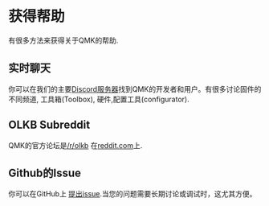 # 获得帮助

有很多方法来获得关于QMK的帮助.

## 实时聊天

你可以在我们的主要[Discord服务器](https://discord.gg/Uq7gcHh)找到QMK的开发者和用户。有很多讨论固件的不同频道, 工具箱(Toolbox), 硬件,配置工具(configurator).

## OLKB Subreddit

QMK的官方论坛是[/r/olkb](https://reddit.com/r/olkb) 在[reddit.com](https://reddit.com)上.

## Github的Issue

你可以在GitHub上 [提出issue](https://github.com/qmk/qmk_firmware/issues).当您的问题需要长期讨论或调试时，这尤其方便。
